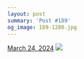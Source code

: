 ```yaml
---
layout: post
summary: 'Post #189'
og_image: 189-1280.jpg
---
```


<p>
  <time>
    <a href="/189">March 24, 2024</a>
  </time>
  <a href="/189">
    <img src="{{ site.assets_url }}/189-640.jpg" srcset="{{ site.assets_url }}/189-320.jpg 320w, {{ site.assets_url }}/189-640.jpg 640w, {{ site.assets_url }}/189-960.jpg 960w, {{ site.assets_url }}/189-1280.jpg 1280w" sizes="(min-width: 700px) 50vw, calc(100vw - 2rem)" />
  </a>
</p>
